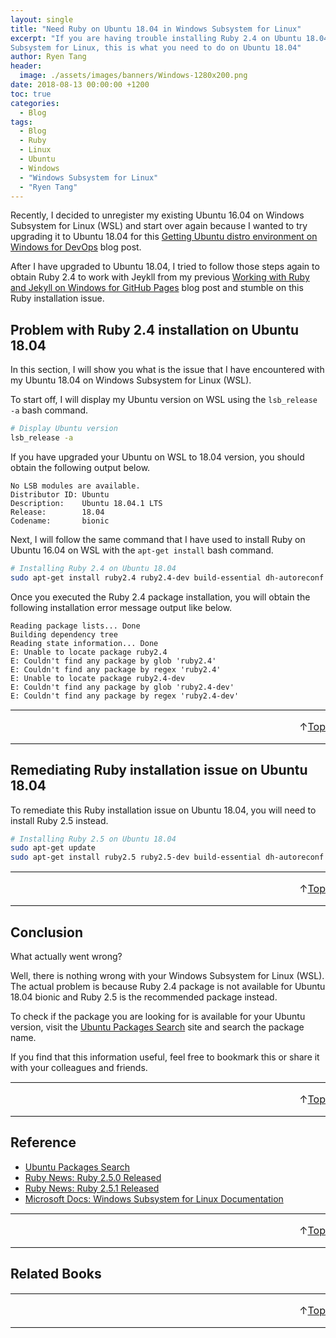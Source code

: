 ```yaml
---
layout: single
title: "Need Ruby on Ubuntu 18.04 in Windows Subsystem for Linux"
excerpt: "If you are having trouble installing Ruby 2.4 on Ubuntu 18.04 in Windows
Subsystem for Linux, this is what you need to do on Ubuntu 18.04"
author: Ryen Tang
header:
  image: ./assets/images/banners/Windows-1280x200.png
date: 2018-08-13 00:00:00 +1200
toc: true
categories: 
  - Blog
tags:
  - Blog
  - Ruby
  - Linux
  - Ubuntu
  - Windows
  - "Windows Subsystem for Linux"
  - "Ryen Tang"
---
```


Recently, I decided to unregister my existing Ubuntu 16.04 on Windows Subsystem
for Linux (WSL) and start over again because I wanted to try upgrading it to Ubuntu 18.04 for
this
[Getting Ubuntu distro environment on Windows for DevOps](https://kiazhi.github.io/blog/Getting-Ubuntu-distro-environment-on-Windows-for-DevOps/)
blog post.

After I have upgraded to Ubuntu 18.04, I tried to follow those steps again to
obtain Ruby 2.4 to work with Jeykll from my previous
[Working with Ruby and Jekyll on Windows for GitHub Pages](https://kiazhi.github.io/blog/Working-with-Jekyll-and-Ruby-on-Windows-for-GitHub-Pages/)
blog post and stumble on this Ruby installation issue.

## Problem with Ruby 2.4 installation on Ubuntu 18.04

In this section, I will show you what is the issue that I have encountered with
my Ubuntu 18.04 on Windows Subsystem for Linux (WSL).

To start off, I will display my Ubuntu version on WSL using the `lsb_release -a`
bash command.

```sh
# Display Ubuntu version
lsb_release -a
```

If you have upgraded your Ubuntu on WSL to 18.04 version, you should obtain the
following output below.

```text
No LSB modules are available.
Distributor ID: Ubuntu
Description:    Ubuntu 18.04.1 LTS
Release:        18.04
Codename:       bionic
```

Next, I will follow the same command that I have used to install Ruby on Ubuntu
16.04 on WSL with the `apt-get install` bash command.

```sh
# Installing Ruby 2.4 on Ubuntu 18.04
sudo apt-get install ruby2.4 ruby2.4-dev build-essential dh-autoreconf
```

Once you executed the Ruby 2.4 package installation, you will obtain the
following installation error message output like below.

```text
Reading package lists... Done
Building dependency tree
Reading state information... Done
E: Unable to locate package ruby2.4
E: Couldn't find any package by glob 'ruby2.4'
E: Couldn't find any package by regex 'ruby2.4'
E: Unable to locate package ruby2.4-dev
E: Couldn't find any package by glob 'ruby2.4-dev'
E: Couldn't find any package by regex 'ruby2.4-dev'
```

<hr style='margin-top: 0.5em; margin-bottom: 0em; border-top: 1px solid #eaeaea'>
<p style='font-size: 16px; vertical-align: top; text-align: right;'>↑<a href='#top'>Top</a></p>

<!-- kiazhi.github.io - In-Article - Text & Image Advertisement -->
<ins class="adsbygoogle"
     style="display:block; text-align:center;"
     data-ad-layout="in-article"
     data-ad-format="fluid"
     data-ad-client="ca-pub-8419393181202253"
     data-ad-slot="9347590764"></ins>
<script>
     (adsbygoogle = window.adsbygoogle || []).push({});
</script>

<hr style='margin-top: 0.5em; margin-bottom: 0em; border-top: 1px solid #eaeaea'>

## Remediating Ruby installation issue on Ubuntu 18.04

To remediate this Ruby installation issue on Ubuntu 18.04, you will need to
install Ruby 2.5 instead.

```sh
# Installing Ruby 2.5 on Ubuntu 18.04
sudo apt-get update
sudo apt-get install ruby2.5 ruby2.5-dev build-essential dh-autoreconf
```

<hr style='margin-top: 0.5em; margin-bottom: 0em; border-top: 1px solid #eaeaea'>
<p style='font-size: 16px; vertical-align: top; text-align: right;'>↑<a href='#top'>Top</a></p>

<!-- kiazhi.github.io - In-Article - Text & Image Advertisement -->
<ins class="adsbygoogle"
     style="display:block; text-align:center;"
     data-ad-layout="in-article"
     data-ad-format="fluid"
     data-ad-client="ca-pub-8419393181202253"
     data-ad-slot="9347590764"></ins>
<script>
     (adsbygoogle = window.adsbygoogle || []).push({});
</script>

<hr style='margin-top: 0.5em; margin-bottom: 0em; border-top: 1px solid #eaeaea'>

## Conclusion

What actually went wrong?

Well, there is nothing wrong with your Windows
Subsystem for Linux (WSL). The actual problem is because Ruby 2.4 package is
not available for Ubuntu 18.04 bionic and Ruby 2.5 is the recommended package
instead.

To check if the package you are looking for is available for your Ubuntu
version, visit the [Ubuntu Packages Search](https://packages.ubuntu.com/)
site and search the package name.

If you find that this information useful, feel free to bookmark this or share
it with your colleagues and friends.

<hr style='margin-top: 0.5em; margin-bottom: 0em; border-top: 1px solid #eaeaea'>
<p style='font-size: 16px; vertical-align: top; text-align: right;'>↑<a href='#top'>Top</a></p>

<!-- kiazhi.github.io - In-Article - Text & Image Advertisement -->
<ins class="adsbygoogle"
     style="display:block; text-align:center;"
     data-ad-layout="in-article"
     data-ad-format="fluid"
     data-ad-client="ca-pub-8419393181202253"
     data-ad-slot="9347590764"></ins>
<script>
     (adsbygoogle = window.adsbygoogle || []).push({});
</script>

<hr style='margin-top: 0.5em; margin-bottom: 0em; border-top: 1px solid #eaeaea'>

## Reference

- [Ubuntu Packages Search](https://packages.ubuntu.com/)
- [Ruby News: Ruby 2.5.0 Released](https://www.ruby-lang.org/en/news/2017/12/25/ruby-2-5-0-released/)
- [Ruby News: Ruby 2.5.1 Released](https://www.ruby-lang.org/en/news/2018/03/28/ruby-2-5-1-released/)
- [Microsoft Docs: Windows Subsystem for Linux Documentation](https://docs.microsoft.com/en-us/windows/wsl/about)

<hr style='margin-top: 0.5em; margin-bottom: 0em; border-top: 1px solid #eaeaea'>
<p style='font-size: 16px; vertical-align: top; text-align: right;'>↑<a href='#top'>Top</a></p>

<!-- kiazhi.github.io - In-Article - Text & Image Advertisement -->
<ins class="adsbygoogle"
     style="display:block; text-align:center;"
     data-ad-layout="in-article"
     data-ad-format="fluid"
     data-ad-client="ca-pub-8419393181202253"
     data-ad-slot="9347590764"></ins>
<script>
     (adsbygoogle = window.adsbygoogle || []).push({});
</script>

<hr style='margin-top: 0.5em; margin-bottom: 0em; border-top: 1px solid #eaeaea'>

## Related Books

<div id="amzn-assoc-ad-f3a340a5-ce4d-4b4c-b409-c4c202ba7ffe"></div><script async src="//z-na.amazon-adsystem.com/widgets/onejs?MarketPlace=US&adInstanceId=f3a340a5-ce4d-4b4c-b409-c4c202ba7ffe"></script>

<hr style='margin-top: 0.5em; margin-bottom: 0em; border-top: 1px solid #eaeaea'>
<p style='font-size: 16px; vertical-align: top; text-align: right;'>↑<a href='#top'>Top</a></p>

<!-- kiazhi.github.io - In-Article - Text & Image Advertisement -->
<ins class="adsbygoogle"
     style="display:block; text-align:center;"
     data-ad-layout="in-article"
     data-ad-format="fluid"
     data-ad-client="ca-pub-8419393181202253"
     data-ad-slot="9347590764"></ins>
<script>
     (adsbygoogle = window.adsbygoogle || []).push({});
</script>

<hr style='margin-top: 0.5em; margin-bottom: 0em; border-top: 1px solid #eaeaea'>
